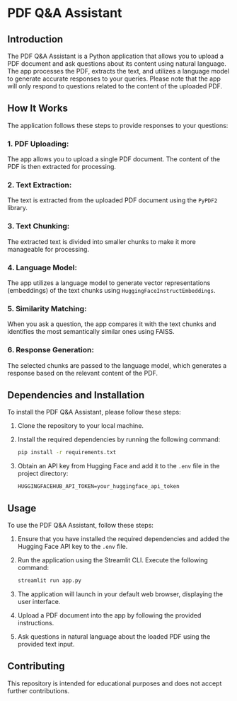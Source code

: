 # PDF Q&A Assistant

## Introduction

The PDF Q&A Assistant is a Python application that allows you to upload a PDF document and ask questions about its content using natural language. The app processes the PDF, extracts the text, and utilizes a language model to generate accurate responses to your queries. Please note that the app will only respond to questions related to the content of the uploaded PDF.

## How It Works

The application follows these steps to provide responses to your questions:

### 1. PDF Uploading:
The app allows you to upload a single PDF document. The content of the PDF is then extracted for processing.

### 2. Text Extraction:
The text is extracted from the uploaded PDF document using the `PyPDF2` library.

### 3. Text Chunking:
The extracted text is divided into smaller chunks to make it more manageable for processing.

### 4. Language Model:
The app utilizes a language model to generate vector representations (embeddings) of the text chunks using `HuggingFaceInstructEmbeddings`.

### 5. Similarity Matching:
When you ask a question, the app compares it with the text chunks and identifies the most semantically similar ones using FAISS.

### 6. Response Generation:
The selected chunks are passed to the language model, which generates a response based on the relevant content of the PDF.

## Dependencies and Installation

To install the PDF Q&A Assistant, please follow these steps:

1. Clone the repository to your local machine.

2. Install the required dependencies by running the following command:
   ```bash
   pip install -r requirements.txt
   ```

3. Obtain an API key from Hugging Face and add it to the `.env` file in the project directory:
   ```
   HUGGINGFACEHUB_API_TOKEN=your_huggingface_api_token
   ```

## Usage

To use the PDF Q&A Assistant, follow these steps:

1. Ensure that you have installed the required dependencies and added the Hugging Face API key to the `.env` file.

2. Run the application using the Streamlit CLI. Execute the following command:
   ```bash
   streamlit run app.py
   ```

3. The application will launch in your default web browser, displaying the user interface.

4. Upload a PDF document into the app by following the provided instructions.

5. Ask questions in natural language about the loaded PDF using the provided text input.

## Contributing

This repository is intended for educational purposes and does not accept further contributions. 
